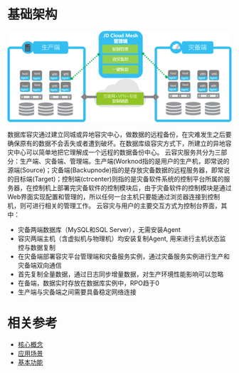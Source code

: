 # 基础架构
![创建实例](../../../../image/JD-Cloud-DRS/jiagou.png)

  数据库容灾通过建立同城或异地容灾中心，做数据的远程备份，在灾难发生之后要确保原有的数据不会丢失或者遭到破坏。在数据库级容灾方式下，所建立的异地容灾中心可以简单地把它理解成一个远程的数据备份中心。
  云容灾服务共分为三部分：生产端、灾备端、管理端。生产端(Worknod指的是用户的生产机，即常说的源端(Source)；灾备端(Backupnode)指的是存放灾备数据的远程服务器，即常说的目标端(Target)；控制端(ctrcenter)则指的是灾备软件系统的控制平台所属的服务器，在控制机上部署完灾备软件的控制模块后，由于灾备软件的控制模块是通过Web界面实现配置和管理的，所以任何一台主机只要能通过浏览器连接到控制机，则可进行相关的管理工作。
  云容灾与用户的主要交互方式为控制台界面，其中：
 - 灾备两端数据库（MySQL和SQL Server），无需安装Agent
 - 容灾两端主机（含虚拟机与物理机）均安装复制Agent, 用来进行主机状态监控与数据复制
 - 在灾备端部署容灾平台管理端和灾备服务实例，通过灾备服务实例进行生产和灾备端双向通信
 - 首先复制全量数据，通过日志同步增量数据，对生产环境性能影响可以忽略
 - 在备端，数据实时存放在数据库实例中，RPO趋于0
 - 生产端与灾备端之间需要具备稳定网络连接


# 相关参考
- [核心概念](Core-Concepts.md)
- [应用场景](Application-Scenarios.md)
- [基本功能](Features.md)
